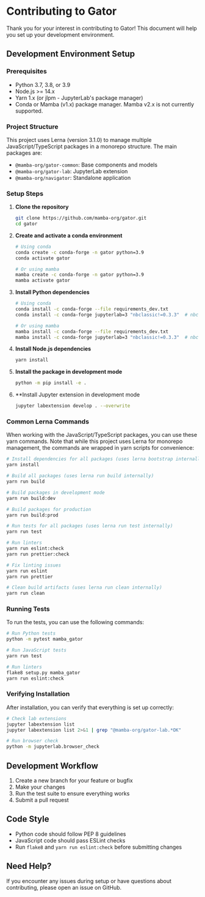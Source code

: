 # Contributing to Gator

Thank you for your interest in contributing to Gator! This document will help you set up your development environment.

## Development Environment Setup

### Prerequisites

- Python 3.7, 3.8, or 3.9
- Node.js >= 14.x
- Yarn 1.x (or jlpm - JupyterLab's package manager)
- Conda or Mamba (v1.x) package manager. Mamba v2.x is not currently supported.

### Project Structure

This project uses Lerna (version 3.1.0) to manage multiple JavaScript/TypeScript packages in a monorepo structure. The main packages are:
- `@mamba-org/gator-common`: Base components and models
- `@mamba-org/gator-lab`: JupyterLab extension
- `@mamba-org/navigator`: Standalone application

### Setup Steps

1. **Clone the repository**
   ```bash
   git clone https://github.com/mamba-org/gator.git
   cd gator
   ```

2. **Create and activate a conda environment**
   ```bash
   # Using conda
   conda create -c conda-forge -n gator python=3.9
   conda activate gator

   # Or using mamba
   mamba create -c conda-forge -n gator python=3.9
   mamba activate gator
   ```

3. **Install Python dependencies**
   ```bash
   # Using conda
   conda install -c conda-forge --file requirements_dev.txt
   conda install -c conda-forge jupyterlab=3 "nbclassic!=0.3.3"  # nbclassic 0.3.3 is excluded due to compatibility issues

   # Or using mamba
   mamba install -c conda-forge --file requirements_dev.txt
   mamba install -c conda-forge jupyterlab=3 "nbclassic!=0.3.3"  # nbclassic 0.3.3 is excluded due to compatibility issues
   ```

4. **Install Node.js dependencies**
   ```bash
   yarn install
   ```

5. **Install the package in development mode**
   ```bash
   python -m pip install -e .
   ```

6. **Install Jupyter extension in development mode
   ```bash
   jupyter labextension develop . --overwrite
   ```

### Common Lerna Commands

When working with the JavaScript/TypeScript packages, you can use these yarn commands. Note that while this project uses Lerna for monorepo management, the commands are wrapped in yarn scripts for convenience:

```bash
# Install dependencies for all packages (uses lerna bootstrap internally)
yarn install

# Build all packages (uses lerna run build internally)
yarn run build

# Build packages in development mode
yarn run build:dev

# Build packages for production
yarn run build:prod

# Run tests for all packages (uses lerna run test internally)
yarn run test

# Run linters
yarn run eslint:check
yarn run prettier:check

# Fix linting issues
yarn run eslint
yarn run prettier

# Clean build artifacts (uses lerna run clean internally)
yarn run clean
```

### Running Tests

To run the tests, you can use the following commands:

```bash
# Run Python tests
python -m pytest mamba_gator

# Run JavaScript tests
yarn run test

# Run linters
flake8 setup.py mamba_gator
yarn run eslint:check
```

### Verifying Installation

After installation, you can verify that everything is set up correctly:

```bash
# Check lab extensions
jupyter labextension list
jupyter labextension list 2>&1 | grep "@mamba-org/gator-lab.*OK"

# Run browser check
python -m jupyterlab.browser_check
```

## Development Workflow

1. Create a new branch for your feature or bugfix
2. Make your changes
3. Run the test suite to ensure everything works
4. Submit a pull request

## Code Style

- Python code should follow PEP 8 guidelines
- JavaScript code should pass ESLint checks
- Run `flake8` and `yarn run eslint:check` before submitting changes

## Need Help?

If you encounter any issues during setup or have questions about contributing, please open an issue on GitHub. 
